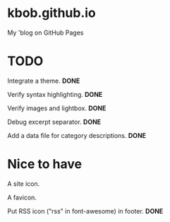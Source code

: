 # kbob.github.io

My 'blog on GitHub Pages


# TODO

Integrate a theme.  **DONE**

Verify syntax highlighting.  **DONE**

Verify images and lightbox.  **DONE**

Debug excerpt separator.  **DONE**

Add a data file for category descriptions.  **DONE**


# Nice to have

A site icon.

A favicon.

Put RSS icon ("rss" in font-awesome) in footer.  **DONE**
